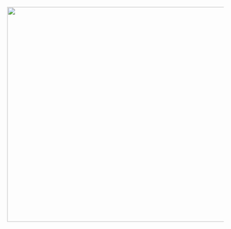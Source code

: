<a target="_blank" href="https://www.youtube.com/watch?v=OgcJygRiM_0"><img width="800" height="500" src="https://s4.gifyu.com/images/Benim-Filmim-5.md.gif" border="0"></a>
